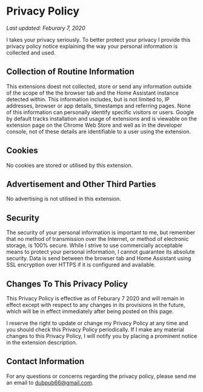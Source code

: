 # Privacy Policy

*Last updated: Feburary 7, 2020*

I takes your privacy seriously. To better protect your privacy I provide this privacy policy notice explaining the way your personal information is collected and used.


## Collection of Routine Information

This extensions doest not collected, store or send any information outside of the scope of the the browser tab and the Home Assistant instance detected within. This information includes, but is not limited to, IP addresses, browser or app details, timestamps and referring pages. None of this information can personally identify specific visitors or users. Google by default tracks installation and usage of extensions and is viewable on the extension page on the Chrome Web Store and well as in the developer console, not of these details are identifiable to a user using the extension.


## Cookies

No cookies are stored or utilised by this extension.


## Advertisement and Other Third Parties

No advertising is not utilised in this extension.


## Security

The security of your personal information is important to me, but remember that no method of transmission over the Internet, or method of electronic storage, is 100% secure. While I strive to use commercially acceptable means to protect your personal information, I cannot guarantee its absolute security. Data is send between the browser tab and Home Assistant using SSL encryption over HTTPS if it is configured and available.


## Changes To This Privacy Policy

This Privacy Policy is effective as of Feburary 7 2020 and will remain in effect except with respect to any changes in its provisions in the future, which will be in effect immediately after being posted on this page.

I reserve the right to update or change my Privacy Policy at any time and you should check this Privacy Policy periodically. If I make any material changes to this Privacy Policy, I will notify you by placing a prominent notice in the extension description.


## Contact Information

For any questions or concerns regarding the privacy policy, please send me an email to dubpub66@gmail.com.
